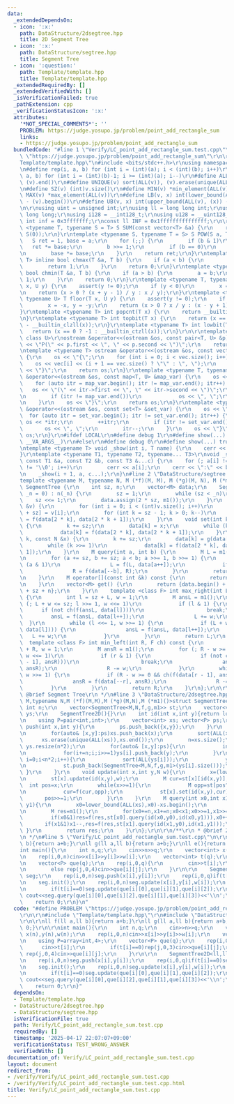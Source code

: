 ```yaml
---
data:
  _extendedDependsOn:
  - icon: ':x:'
    path: DataStructure/2dsegtree.hpp
    title: 2D Segment Tree
  - icon: ':x:'
    path: DataStructure/segtree.hpp
    title: Segment Tree
  - icon: ':question:'
    path: Template/template.hpp
    title: Template/template.hpp
  _extendedRequiredBy: []
  _extendedVerifiedWith: []
  _isVerificationFailed: true
  _pathExtension: cpp
  _verificationStatusIcon: ':x:'
  attributes:
    '*NOT_SPECIAL_COMMENTS*': ''
    PROBLEM: https://judge.yosupo.jp/problem/point_add_rectangle_sum
    links:
    - https://judge.yosupo.jp/problem/point_add_rectangle_sum
  bundledCode: "#line 1 \"Verify/LC_point_add_rectangle_sum.test.cpp\"\n#define PROBLEM\
    \ \"https://judge.yosupo.jp/problem/point_add_rectangle_sum\"\r\n\r\n#line 1 \"\
    Template/template.hpp\"\n#include <bits/stdc++.h>\r\nusing namespace std;\r\n\r\
    \n#define rep(i, a, b) for (int i = (int)(a); i < (int)(b); i++)\r\n#define rrep(i,\
    \ a, b) for (int i = (int)(b)-1; i >= (int)(a); i--)\r\n#define ALL(v) (v).begin(),\
    \ (v).end()\r\n#define UNIQUE(v) sort(ALL(v)), (v).erase(unique(ALL(v)), (v).end())\r\
    \n#define SZ(v) (int)v.size()\r\n#define MIN(v) *min_element(ALL(v))\r\n#define\
    \ MAX(v) *max_element(ALL(v))\r\n#define LB(v, x) int(lower_bound(ALL(v), (x))\
    \ - (v).begin())\r\n#define UB(v, x) int(upper_bound(ALL(v), (x)) - (v).begin())\r\
    \n\r\nusing uint = unsigned int;\r\nusing ll = long long int;\r\nusing ull = unsigned\
    \ long long;\r\nusing i128 = __int128_t;\r\nusing u128 = __uint128_t;\r\nconst\
    \ int inf = 0x3fffffff;\r\nconst ll INF = 0x1fffffffffffffff;\r\n\r\ntemplate\
    \ <typename T, typename S = T> S SUM(const vector<T> &a) {\r\n    return accumulate(ALL(a),\
    \ S(0));\r\n}\r\ntemplate <typename S, typename T = S> S POW(S a, T b) {\r\n \
    \   S ret = 1, base = a;\r\n    for (;;) {\r\n        if (b & 1)\r\n         \
    \   ret *= base;\r\n        b >>= 1;\r\n        if (b == 0)\r\n            break;\r\
    \n        base *= base;\r\n    }\r\n    return ret;\r\n}\r\ntemplate <typename\
    \ T> inline bool chmax(T &a, T b) {\r\n    if (a < b) {\r\n        a = b;\r\n\
    \        return 1;\r\n    }\r\n    return 0;\r\n}\r\ntemplate <typename T> inline\
    \ bool chmin(T &a, T b) {\r\n    if (a > b) {\r\n        a = b;\r\n        return\
    \ 1;\r\n    }\r\n    return 0;\r\n}\r\ntemplate <typename T, typename U> T ceil(T\
    \ x, U y) {\r\n    assert(y != 0);\r\n    if (y < 0)\r\n        x = -x, y = -y;\r\
    \n    return (x > 0 ? (x + y - 1) / y : x / y);\r\n}\r\ntemplate <typename T,\
    \ typename U> T floor(T x, U y) {\r\n    assert(y != 0);\r\n    if (y < 0)\r\n\
    \        x = -x, y = -y;\r\n    return (x > 0 ? x / y : (x - y + 1) / y);\r\n\
    }\r\ntemplate <typename T> int popcnt(T x) {\r\n    return __builtin_popcountll(x);\r\
    \n}\r\ntemplate <typename T> int topbit(T x) {\r\n    return (x == 0 ? -1 : 63\
    \ - __builtin_clzll(x));\r\n}\r\ntemplate <typename T> int lowbit(T x) {\r\n \
    \   return (x == 0 ? -1 : __builtin_ctzll(x));\r\n}\r\n\r\ntemplate <class T,\
    \ class U>\r\nostream &operator<<(ostream &os, const pair<T, U> &p) {\r\n    os\
    \ << \"P(\" << p.first << \", \" << p.second << \")\";\r\n    return os;\r\n}\r\
    \ntemplate <typename T> ostream &operator<<(ostream &os, const vector<T> &vec)\
    \ {\r\n    os << \"{\";\r\n    for (int i = 0; i < vec.size(); i++) {\r\n    \
    \    os << vec[i] << (i + 1 == vec.size() ? \"\" : \", \");\r\n    }\r\n    os\
    \ << \"}\";\r\n    return os;\r\n}\r\ntemplate <typename T, typename U>\r\nostream\
    \ &operator<<(ostream &os, const map<T, U> &map_var) {\r\n    os << \"{\";\r\n\
    \    for (auto itr = map_var.begin(); itr != map_var.end(); itr++) {\r\n     \
    \   os << \"(\" << itr->first << \", \" << itr->second << \")\";\r\n        itr++;\r\
    \n        if (itr != map_var.end())\r\n            os << \", \";\r\n        itr--;\r\
    \n    }\r\n    os << \"}\";\r\n    return os;\r\n}\r\ntemplate <typename T> ostream\
    \ &operator<<(ostream &os, const set<T> &set_var) {\r\n    os << \"{\";\r\n  \
    \  for (auto itr = set_var.begin(); itr != set_var.end(); itr++) {\r\n       \
    \ os << *itr;\r\n        ++itr;\r\n        if (itr != set_var.end())\r\n     \
    \       os << \", \";\r\n        itr--;\r\n    }\r\n    os << \"}\";\r\n    return\
    \ os;\r\n}\r\n#ifdef LOCAL\r\n#define debug 1\r\n#define show(...) _show(0, #__VA_ARGS__,\
    \ __VA_ARGS__)\r\n#else\r\n#define debug 0\r\n#define show(...) true\r\n#endif\r\
    \ntemplate <typename T> void _show(int i, T name) {\r\n    cerr << '\\n';\r\n\
    }\r\ntemplate <typename T1, typename T2, typename... T3>\r\nvoid _show(int i,\
    \ const T1 &a, const T2 &b, const T3 &...c) {\r\n    for (; a[i] != ',' && a[i]\
    \ != '\\0'; i++)\r\n        cerr << a[i];\r\n    cerr << \":\" << b << \" \";\r\
    \n    _show(i + 1, a, c...);\r\n}\n#line 2 \"DataStructure/segtree.hpp\"\n\r\n\
    template <typename M, typename N, M (*f)(M, M), M (*g)(M, N), M (*m1)()>\r\nstruct\
    \ SegmentTree {\r\n    int sz, n;\r\n    vector<M> data;\r\n    SegmentTree(int\
    \ _n = 0) : n(_n) {\r\n        sz = 1;\r\n        while (sz < _n)\r\n        \
    \    sz <<= 1;\r\n        data.assign(2 * sz, m1());\r\n    }\r\n    void run(vector<M>\
    \ &v) {\r\n        for (int i = 0; i < (int)v.size(); i++)\r\n            data[i\
    \ + sz] = v[i];\r\n        for (int k = sz - 1; k > 0; k--)\r\n            data[k]\
    \ = f(data[2 * k], data[2 * k + 1]);\r\n    }\r\n    void set(int k, const M &x)\
    \ {\r\n        k += sz;\r\n        data[k] = x;\r\n        while (k >>= 1)\r\n\
    \            data[k] = f(data[2 * k], data[2 * k + 1]);\r\n    }\r\n    void update(int\
    \ k, const N &x) {\r\n        k += sz;\r\n        data[k] = g(data[k], x);\r\n\
    \        while (k >>= 1)\r\n            data[k] = f(data[2 * k], data[2 * k +\
    \ 1]);\r\n    }\r\n    M query(int a, int b) {\r\n        M L = m1(), R = m1();\r\
    \n        for (a += sz, b += sz; a < b; a >>= 1, b >>= 1) {\r\n            if\
    \ (a & 1)\r\n                L = f(L, data[a++]);\r\n            if (b & 1)\r\n\
    \                R = f(data[--b], R);\r\n        }\r\n        return f(L, R);\r\
    \n    }\r\n    M operator[](const int &k) const {\r\n        return data[k + sz];\r\
    \n    }\r\n    vector<M> get() {\r\n        return {data.begin() + sz, data.begin()\
    \ + sz + n};\r\n    }\r\n    template <class F> int max_right(int L, F ch) const\
    \ {\r\n        int l = sz + L, w = 1;\r\n        M ansL = m1();\r\n        for\
    \ (; L + w <= sz; l >>= 1, w <<= 1)\r\n            if (l & 1) {\r\n          \
    \      if (not ch(f(ansL, data[l])))\r\n                    break;\r\n       \
    \         ansL = f(ansL, data[l++]);\r\n                L += w;\r\n          \
    \  }\r\n        while (l <<= 1, w >>= 1) {\r\n            if (L + w <= sz && ch(f(ansL,\
    \ data[l]))) {\r\n                ansL = f(ansL, data[l++]);\r\n             \
    \   L += w;\r\n            }\r\n        }\r\n        return L;\r\n    }\r\n  \
    \  template <class F> int min_left(int R, F ch) const {\r\n        int r = sz\
    \ + R, w = 1;\r\n        M ansR = m1();\r\n        for (; R - w >= 0; r >>= 1,\
    \ w <<= 1)\r\n            if (r & 1) {\r\n                if (not ch(f(data[r\
    \ - 1], ansR)))\r\n                    break;\r\n                ansR = f(data[--r],\
    \ ansR);\r\n                R -= w;\r\n            }\r\n        while (r <<= 1,\
    \ w >>= 1) {\r\n            if (R - w >= 0 && ch(f(data[r - 1], ansR))) {\r\n\
    \                ansR = f(data[--r], ansR);\r\n                R -= w;\r\n   \
    \         }\r\n        }\r\n        return R;\r\n    }\r\n};\r\n\r\n/**\r\n *\
    \ @brief Segment Tree\r\n */\n#line 3 \"DataStructure/2dsegtree.hpp\"\n\r\ntemplate<typename\
    \ M,typename N,M (*f)(M,M),M (*g)(M,N),M (*m1)()>struct SegmentTree2D{\r\n   \
    \ int n;\r\n    vector<SegmentTree<M,N,f,g,m1>> st;\r\n    vector<vector<int>>\
    \ ys;\r\n    SegmentTree2D(){}\r\n    int id(int x,int y){return lower_bound(ALL(ys[x]),y)-ys[x].begin();}\r\
    \n    using P=pair<int,int>;\r\n    vector<int> xs; vector<P> ps;\r\n    void\
    \ push(int x,int y){\r\n        ps.push_back({x,y});\r\n    }\r\n    void init(){\r\
    \n        for(auto& [x,y]:ps)xs.push_back(x);\r\n        sort(ALL(xs));\r\n  \
    \      xs.erase(unique(ALL(xs)),xs.end());\r\n        n=xs.size();\r\n       \
    \ ys.resize(n*2);\r\n        for(auto& [x,y]:ps){\r\n            int i=lower_bound(ALL(xs),x)-xs.begin();\r\
    \n            for(i+=n;i;i>>=1)ys[i].push_back(y);\r\n        }\r\n        for(int\
    \ i=0;i<n*2;i++){\r\n            sort(ALL(ys[i]));\r\n            ys[i].erase(unique(ALL(ys[i])),ys[i].end());\r\
    \n            st.push_back(SegmentTree<M,N,f,g,m1>(ys[i].size()));\r\n       \
    \ }\r\n    }\r\n    void update(int x,int y,N w){\r\n        x=(lower_bound(ALL(xs),x)-xs.begin())+n;\r\
    \n        st[x].update(id(x,y),w);\r\n        M cur=st[x][id(x,y)];\r\n      \
    \  int pos=x;\r\n        while(x>>=1){\r\n            M opp=st[pos^1].query(id(pos^1,y),id(pos^1,y+1));\r\
    \n            cur=f(cur,opp);\r\n            st[x].set(id(x,y),cur);\r\n     \
    \       pos>>=1;\r\n        }\r\n    }\r\n    M query(int x0,int x1,int y0,int\
    \ y1){\r\n        x0=lower_bound(ALL(xs),x0)-xs.begin();\r\n        x1=lower_bound(ALL(xs),x1)-xs.begin();\r\
    \n        M res=m1();\r\n        for(x0+=n,x1+=n;x0<x1;x0>>=1,x1>>=1){\r\n   \
    \         if(x0&1)res=f(res,st[x0].query(id(x0,y0),id(x0,y1))),x0++;\r\n     \
    \       if(x1&1)x1--,res=f(res,st[x1].query(id(x1,y0),id(x1,y1)));\r\n       \
    \ }\r\n        return res;\r\n    }\r\n};\r\n\r\n/**\r\n * @brief 2D Segment Tree\r\
    \n */\n#line 5 \"Verify/LC_point_add_rectangle_sum.test.cpp\"\n\r\nll f(ll a,ll\
    \ b){return a+b;}\r\nll g(ll a,ll b){return a+b;}\r\nll e(){return 0;}\r\n\r\n\
    int main(){\r\n    int n,q;\r\n    cin>>n>>q;\r\n    vector<int> x(n),y(n),w(n);\r\
    \n    rep(i,0,n)cin>>x[i]>>y[i]>>w[i];\r\n    vector<int> t(q);\r\n    using P=array<int,4>;\r\
    \n    vector<P> que(q);\r\n    rep(i,0,q){\r\n        cin>>t[i];\r\n        if(t[i]==0)rep(j,0,3)cin>>que[i][j];\r\
    \n        else rep(j,0,4)cin>>que[i][j];\r\n    }\r\n\r\n    SegmentTree2D<ll,ll,f,g,e>\
    \ seg;\r\n    rep(i,0,n)seg.push(x[i],y[i]);\r\n    rep(i,0,q)if(t[i]==0)seg.push(que[i][0],que[i][1]);\r\
    \n    seg.init();\r\n    rep(i,0,n)seg.update(x[i],y[i],w[i]);\r\n    rep(i,0,q){\r\
    \n        if(t[i]==0)seg.update(que[i][0],que[i][1],que[i][2]);\r\n        else\
    \ cout<<seg.query(que[i][0],que[i][2],que[i][1],que[i][3])<<'\\n';\r\n    }\r\n\
    \    return 0;\r\n}\n"
  code: "#define PROBLEM \"https://judge.yosupo.jp/problem/point_add_rectangle_sum\"\
    \r\n\r\n#include \"Template/template.hpp\"\r\n#include \"DataStructure/2dsegtree.hpp\"\
    \r\n\r\nll f(ll a,ll b){return a+b;}\r\nll g(ll a,ll b){return a+b;}\r\nll e(){return\
    \ 0;}\r\n\r\nint main(){\r\n    int n,q;\r\n    cin>>n>>q;\r\n    vector<int>\
    \ x(n),y(n),w(n);\r\n    rep(i,0,n)cin>>x[i]>>y[i]>>w[i];\r\n    vector<int> t(q);\r\
    \n    using P=array<int,4>;\r\n    vector<P> que(q);\r\n    rep(i,0,q){\r\n  \
    \      cin>>t[i];\r\n        if(t[i]==0)rep(j,0,3)cin>>que[i][j];\r\n        else\
    \ rep(j,0,4)cin>>que[i][j];\r\n    }\r\n\r\n    SegmentTree2D<ll,ll,f,g,e> seg;\r\
    \n    rep(i,0,n)seg.push(x[i],y[i]);\r\n    rep(i,0,q)if(t[i]==0)seg.push(que[i][0],que[i][1]);\r\
    \n    seg.init();\r\n    rep(i,0,n)seg.update(x[i],y[i],w[i]);\r\n    rep(i,0,q){\r\
    \n        if(t[i]==0)seg.update(que[i][0],que[i][1],que[i][2]);\r\n        else\
    \ cout<<seg.query(que[i][0],que[i][2],que[i][1],que[i][3])<<'\\n';\r\n    }\r\n\
    \    return 0;\r\n}"
  dependsOn:
  - Template/template.hpp
  - DataStructure/2dsegtree.hpp
  - DataStructure/segtree.hpp
  isVerificationFile: true
  path: Verify/LC_point_add_rectangle_sum.test.cpp
  requiredBy: []
  timestamp: '2025-04-17 22:07:07+09:00'
  verificationStatus: TEST_WRONG_ANSWER
  verifiedWith: []
documentation_of: Verify/LC_point_add_rectangle_sum.test.cpp
layout: document
redirect_from:
- /verify/Verify/LC_point_add_rectangle_sum.test.cpp
- /verify/Verify/LC_point_add_rectangle_sum.test.cpp.html
title: Verify/LC_point_add_rectangle_sum.test.cpp
---
```


